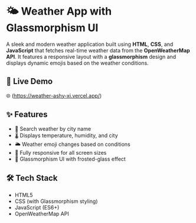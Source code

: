 # 🌤️ Weather App with Glassmorphism UI

A sleek and modern weather application built using **HTML**, **CSS**, and **JavaScript** that fetches real-time weather data from the **OpenWeatherMap API**. It features a responsive layout with a **glassmorphism** design and displays dynamic emojis based on the weather conditions.

## 🔗 Live Demo

🌐 (https://weather-ashy-xi.vercel.app/)

## ✨ Features

- 🔎 Search weather by city name
- 🌡️ Displays temperature, humidity, and city
- 🌥️ Weather emoji changes based on conditions
- 📱 Fully responsive for all screen sizes
- 🧊 Glassmorphism UI with frosted-glass effect

## 🛠️ Tech Stack

- HTML5
- CSS (with Glassmorphism styling)
- JavaScript (ES6+)
- OpenWeatherMap API
